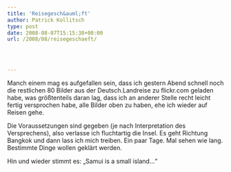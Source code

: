 ```yaml
---
title: 'Reisegesch&auml;ft'
author: Patrick Kollitsch
type: post
date: 2008-08-07T15:15:38+00:00
url: /2008/08/reisegeschaeft/




---
```

Manch einem mag es aufgefallen sein, dass ich gestern Abend schnell noch die restlichen 80 Bilder aus der Deutsch.Landreise zu flickr.com geladen habe, was gr&ouml;&szlig;tenteils daran lag, dass ich an anderer Stelle recht leicht fertig versprochen habe, alle Bilder oben zu haben, ehe ich wieder auf Reisen gehe.

Die Voraussetzungen sind gegeben (je nach Interpretation des Versprechens), also verlasse ich fluchtartig die Insel. Es geht Richtung Bangkok und dann lass ich mich treiben. Ein paar Tage. Mal sehen wie lang. Bestimmte Dinge wollen gekl&auml;rt werden.

Hin und wieder stimmt es: &#8222;Samui is a small island&#8230;&#8220;